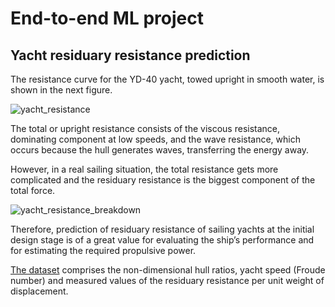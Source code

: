 # End-to-end ML project

## Yacht residuary resistance prediction

The resistance curve for the YD-40 yacht, towed upright in smooth water, is shown in the next figure.

![yacht_resistance](https://user-images.githubusercontent.com/94038478/181022449-5e586634-cbeb-4fa3-baf3-a906fffe63a6.PNG)

The total or upright resistance consists of the viscous resistance, dominating component at low speeds, and the wave resistance, which occurs because the hull generates waves, transferring the energy away.

However, in a real sailing situation, the total resistance gets more complicated and the residuary resistance is the biggest component of the total force.

![yacht_resistance_breakdown](https://user-images.githubusercontent.com/94038478/181024088-35cc81c7-0001-4753-9dcb-6eaf6e949ee7.PNG)

Therefore, prediction of residuary resistance of sailing yachts at the initial design stage is of a great value for evaluating the ship’s performance and for estimating the required propulsive power.

[The dataset](http://archive.ics.uci.edu/ml/datasets/Yacht+Hydrodynamics) comprises the non-dimensional hull ratios, yacht speed (Froude number) and measured values of the residuary resistance per unit weight of displacement.
